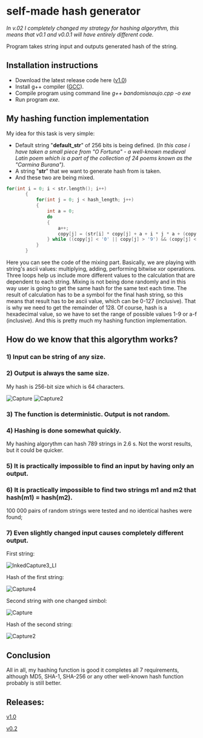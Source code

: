 # self-made hash generator

*In v.02 I completely changed my strategy for hashing algorythm, this means that v0.1 and v0.0.1 will have entirely different code.*

Program takes string input and outputs generated hash of the string.

## Installation instructions

 * Download the latest release code here ([v1.0](https://github.com/gertruda1/hash-generator/releases/tag/v1.0))
 * Install g++ compiler ([GCC](https://gcc.gnu.org/)).
 * Compile program using command line *g++ bandomisnaujo.cpp -o exe*
 * Run program *exe*.

## My hashing function implementation

My idea for this task is very simple:
 * Default string "**default_str**" of 256 bits is being defined. (*In this case i have taken a small piece from "O Fortuna" - a well-known medieval Latin poem which is a part of the collection of 24 poems known as the "Carmina Burana").*
 * A string "**str**" that we want to generate hash from is taken.
 * And these two are being mixed.
 
 
 ```c++
 for(int i = 0; i < str.length(); i++)
        {
            for(int j = 0; j < hash_length; j++)
            {
                int a = 0;
                do
                {
                    a++;
                    copy[j] = (str[i] * copy[j] + a + i * j * a + (copy[a * i % hash_length] * default_str[j]) ^ (str[a % str.length()] * copy[3])) % 128;
                } while ((copy[j] < '0' || copy[j] > '9') && (copy[j] < 'a' || copy[j] > 'f'));
            }
        }
```
Here you can see the code of the mixing part. Basically, we are playing with string's ascii values: multiplying, adding, performing bitwise xor operations. Three loops help us include more different values to the calculation that are dependent to each string. Mixing is not being done randomly and in this way user is going to get the same hash for the same text each time. The result of calculation has to be a symbol for the final hash string, so this means that result has to be ascii value, which can be 0-127 (inclusive). That is why we need to get the remainder of 128. Of course, hash is a hexadecimal value, so we have to set the range of possible values 1-9 or a-f (inclusive). And this is pretty much my hashing function implementation.


## How do we know that this algorythm works?
 
### 1) Input can be string of any size.

### 2) Output is always the same size.
My hash is 256-bit size which is 64 characters.
 
![Capture](https://user-images.githubusercontent.com/57493215/96168614-a9b1a700-0f29-11eb-825d-96da05794ad3.PNG)
![Capture2](https://user-images.githubusercontent.com/57493215/96168801-f6957d80-0f29-11eb-93be-cdc1e3b2e215.PNG)

### 3) The function is deterministic. Output is not random.

### 4) Hashing is done somewhat quickly.
My hashing algorythm can hash 789 strings in 2.6 s. Not the worst results, but it could be quicker.

### 5) It is practically impossible to find an input by having only an output.

### 6) It is practically impossible to find two strings m1 and m2 that hash(m1) = hash(m2).
100 000 pairs of random strings were tested and no identical hashes were found;

### 7) Even slightly changed input causes completely different output.

First string:

![InkedCapture3_LI](https://user-images.githubusercontent.com/57493215/96176204-b38cd780-0f34-11eb-98f6-ad88df0e8877.jpg)

Hash of the first string:

![Capture4](https://user-images.githubusercontent.com/57493215/96175983-5c870280-0f34-11eb-907a-1bbdba443136.PNG)

Second string with one changed simbol:

![Capture](https://user-images.githubusercontent.com/57493215/96176618-4463b300-0f35-11eb-840d-4743afde81e8.PNG)

Hash of the second string:

![Capture2](https://user-images.githubusercontent.com/57493215/96176676-56455600-0f35-11eb-8c88-1d591dfd035f.PNG)


## Conclusion

All in all, my hashing function is good it completes all 7 requirements, although MD5, SHA-1, SHA-256 or any other well-known hash function probably is still better.

## Releases:

[v1.0](https://github.com/gertruda1/hash-generator/releases/tag/v1.0)

[v0.2](https://github.com/gertruda1/hash-generator/releases/tag/V0.2)
